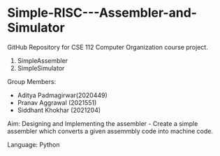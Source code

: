 # Simple-RISC---Assembler-and-Simulator
GitHub Repository for CSE 112 Computer Organization course project.

1. SimpleAssembler
2. SimpleSimulator

Group Members:
- Aditya Padmagirwar(2020449)
- Pranav Aggrawal (2021551)
- Siddhant Khokhar (2021204)

Aim: Designing and Implementing the assembler - Create a simple assembler which converts a given assemmbly code into machine code. 

Language: Python
